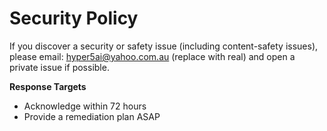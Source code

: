 # Security Policy

If you discover a security or safety issue (including content-safety issues),
please email: hyper5ai@yahoo.com.au (replace with real) and open a private issue if possible.

**Response Targets**
- Acknowledge within 72 hours
- Provide a remediation plan ASAP
